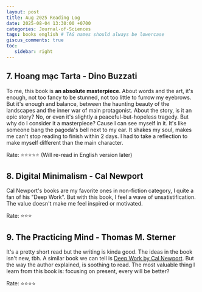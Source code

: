 ```yaml
---
layout: post
title: Aug 2025 Reading Log
date: 2025-08-04 13:30:00 +0700
categories: Journal-of-Sciences
tags: books english # TAG names should always be lowercase
giscus_comments: true
toc:
   sidebar: right
---
```


## 7. Hoang mạc Tarta - Dino Buzzati

To me, this book is **an absolute masterpiece**. About words and the art, it's enough, not too fancy to be stunned, not too little to furrow my eyebrows. But it's enough and balance, between the haunting beauty of the landscapes and the inner war of main protagonist. About the story, is it an epic story? No, or even it's slightly a peaceful-but-hopeless tragedy. But why do I consider it a masterpiece? Cause I can see myself in it. It's like someone bang the pagoda's bell next to my ear. It shakes my soul, makes me can't stop reading to finish within 2 days. I had to take a reflection to make myself different than the main character.

Rate: :star::star::star::star::star: (Will re-read in English version later)

## 8. Digital Minimalism - Cal Newport

Cal Newport's books are my favorite ones in non-fiction category, I quite a fan of his "Deep Work". But with this book, I feel a wave of unsatistification. The value doesn't make me feel inspired or motivated.

Rate: :star::star::star:

## 9. The Practicing Mind - Thomas M. Sterner

It's a pretty short read but the writing is kinda good. The ideas in the book isn't new, tbh. A similar book we can tell is [Deep Work by Cal Newport](https://vtrnnhlinh.github.io/blog/2025/july-25-reading-log/#4-deep-work---cal-newport). But the way the author explained, is soothing to read. The most valuable thing I learn from this book is: focusing on present, every will be better?

Rate: :star::star::star::star:


